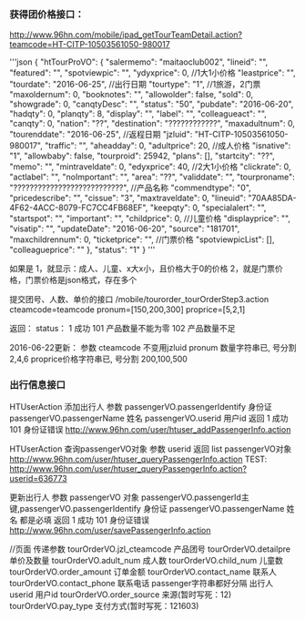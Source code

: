 ### 获得团价格接口：
http://www.96hn.com/mobile/ipad_getTourTeamDetail.action?teamcode=HT-CITP-10503561050-980017

'''json
{
    "htTourProVO": {
        "salermemo": "maitaoclub002",
        "lineid": "",
        "featured": "",
        "spotviewpic": "",
        "ydyxprice": 0,                     //1大1小价格
        "leastprice": "",
        "tourdate": "2016-06-25",           //出行日期
        "tourtype": "1",                    //1旅游，2门票
        "maxoldernum": 0,
        "booknotes": "",
        "allowolder": false,
        "sold": 0,
        "showgrade": 0,
        "canqtyDesc": "",
        "status": "50",
        "pubdate": "2016-06-20",
        "hadqty": 0,
        "planqty": 8,
        "display": "",
        "label": "",
        "colleagueact": "",
        "canqty": 0,
        "nation": "??",
        "destination": "????????????",
        "maxadultnum": 0,
        "tourenddate": "2016-06-25",        //返程日期
        "jzluid": "HT-CITP-10503561050-980017",
        "traffic": "",
        "aheadday": 0,
        "adultprice": 20,               //成人价格
        "isnative": "1",
        "allowbaby": false,
        "tourproid": 25942,
        "plans": [],
        "startcity": "??",
        "memo": "",
        "mintraveldate": 0,
        "edyxprice": 40,                //2大1小价格
        "clickrate": 0,
        "actlabel": "",
        "noImportant": "",
        "area": "??",
        "validdate": "",
        "tourproname": "???????????????????????????",       //产品名称
        "commendtype": "0",
        "pricedescribe": "",
        "cissue": "3",
        "maxtraveldate": 0,
        "lineuid": "70AA85DA-4F62-4ACC-8079-FC7CC4FB68EF",
        "keepqty": 0,
        "specialalert": "",
        "startspot": "",
        "important": "",
        "childprice": 0,                    //儿童价格
        "displayprice": "",
        "visatip": "",
        "updateDate": "2016-06-20",
        "source": "181701",
        "maxchildrennum": 0,
        "ticketprice": "",                  //门票价格
        "spotviewpicList": [],
        "colleagueprice": ""
    },
    "status": "1"
}
'''

如果是
1，就显示：成人、儿童、x大x小，且价格大于0的价格
2，就是门票价格，门票价格是json格式，存在多个


提交团号、人数、单价的接口
/mobile/tourorder_tourOrderStep3.action
cteamcode=teamcode
pronum=[150,200,300]
proprice=[5,2,1]

返回：
status：
1 成功
101 产品数量不能为零
102 产品数量不足

2016-06-22更新：
参数 cteamcode 不变用jzluid
pronum 数量字符串已, 号分割 2,4,6
proprice价格字符串已, 号分割 200,100,500



### 出行信息接口
HTUserAction
添加出行人
参数
passengerVO.passengerIdentify 身份证
passengerVO.passengerName 姓名
passengerVO.userid 用户id
返回
1 成功
101 身份证错误
http://www.96hn.com/user/htuser_addPassengerInfo.action

HTUserAction
查询passengerVO对象
参数 userid
返回 list  passengerVO对象
http://www.96hn.com/user/htuser_queryPassengerInfo.action
TEST: http://www.96hn.com/user/htuser_queryPassengerInfo.action?userid=636773

更新出行人
参数 passengerVO 对象  passengerVO.passengerId主键,passengerVO.passengerIdentify 身份证  passengerVO.passengerName 姓名 都是必填
返回 1 成功  101 身份证错误
http://www.96hn.com/user/savePassengerInfo.action


//页面 传递参数
tourOrderVO.jzl_cteamcode 产品团号
tourOrderVO.detailpre 单价及数量
tourOrderVO.adult_num 成人数
tourOrderVO.child_num 儿童数
tourOrderVO.order_amount 订单金额
tourOrderVO.contact_name 联系人
tourOrderVO.contact_phone 联系电话
passenger字符串都好分隔 出行人 userid 用户id
tourOrderVO.order_source 来源(暂时写死：12)
tourOrderVO.pay_type 支付方式(暂时写死：121603)
